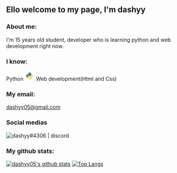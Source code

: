 ## Ello welcome to my page, I'm dashyy

### About me:
I'm 15 years old student, developer who is learning python and web development right now.

### I know: 
Python <code><img alt="Python" height="26px" src="https://raw.githubusercontent.com/github/explore/80688e429a7d4ef2fca1e82350fe8e3517d3494d/topics/python/python.png"></code>
Web development(Html and Css)

### My email:
[dashyy05@gmail.com](mailto:dashyy05@gmail.com)

### Social medias
[<img align="left" alt="dashyy#4306 | discord" src="https://img.icons8.com/ios-filled/48/000000/discord-logo.png"/>](https://discord.com/users/597175122222252038)
<br>


### My github stats:
[![dashyy05's github stats](https://github-readme-stats.vercel.app/api?username=dashyy05&show_icons=true)](https://github.com/anuraghazra/github-readme-stats)
[![Top Langs](https://github-readme-stats.vercel.app/api/top-langs/?username=dashyy05-q&hide=powershell&theme=white&layout=compact)]()
